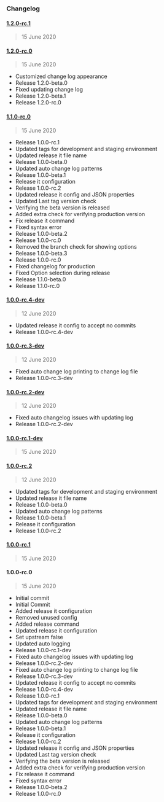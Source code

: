 ### Changelog

#### [1.2.0-rc.1](https://github.com/ravindrapalli33/release-it-testing/compare/v1.2.0-rc.0...v1.2.0-rc.1)

> 15 June 2020

#### [1.2.0-rc.0](https://github.com/ravindrapalli33/release-it-testing/compare/v1.1.0-rc.0...v1.2.0-rc.0)

> 15 June 2020

- Customized change log appearance
- Release 1.2.0-beta.0
- Fixed updating change log
- Release 1.2.0-beta.1
- Release 1.2.0-rc.0

#### [1.1.0-rc.0](https://github.com/ravindrapalli33/release-it-testing/compare/v1.0.0-rc.4-dev...v1.1.0-rc.0)

> 15 June 2020

- Release 1.0.0-rc.1
- Updated tags for development and staging environment
- Updated release it file name
- Release 1.0.0-beta.0
- Updated auto change log patterns
- Release 1.0.0-beta.1
- Release it configuration
- Release 1.0.0-rc.2
- Updated release it config and JSON properties
- Updated Last tag version check
- Verifying the beta version is released
- Added extra check for verifying production version
- Fix release it command
- Fixed syntax error
- Release 1.0.0-beta.2
- Release 1.0.0-rc.0
- Removed the branch check for showing options
- Release 1.0.0-beta.3
- Release 1.0.0-rc.0
- Fixed changelog for production
- Fixed Option selection during release
- Release 1.1.0-beta.0
- Release 1.1.0-rc.0

#### [1.0.0-rc.4-dev](https://github.com/ravindrapalli33/release-it-testing/compare/v1.0.0-rc.3-dev...v1.0.0-rc.4-dev)

> 12 June 2020

- Updated release it config to accept no commits
- Release 1.0.0-rc.4-dev

#### [1.0.0-rc.3-dev](https://github.com/ravindrapalli33/release-it-testing/compare/v1.0.0-rc.2-dev...v1.0.0-rc.3-dev)

> 12 June 2020

- Fixed auto change log printing to change log file
- Release 1.0.0-rc.3-dev

#### [1.0.0-rc.2-dev](https://github.com/ravindrapalli33/release-it-testing/compare/v1.0.0-rc.1-dev...v1.0.0-rc.2-dev)

> 12 June 2020

- Fixed auto changelog issues with updating log
- Release 1.0.0-rc.2-dev

#### [1.0.0-rc.1-dev](https://github.com/ravindrapalli33/release-it-testing/compare/v1.0.0-rc.2...v1.0.0-rc.1-dev)

> 15 June 2020

#### [1.0.0-rc.2](https://github.com/ravindrapalli33/release-it-testing/compare/v1.0.0-rc.1...v1.0.0-rc.2)

> 12 June 2020

- Updated tags for development and staging environment
- Updated release it file name
- Release 1.0.0-beta.0
- Updated auto change log patterns
- Release 1.0.0-beta.1
- Release it configuration
- Release 1.0.0-rc.2

#### [1.0.0-rc.1](https://github.com/ravindrapalli33/release-it-testing/compare/v1.0.0-rc.0...v1.0.0-rc.1)

> 15 June 2020

#### 1.0.0-rc.0

> 15 June 2020

- Initial commit
- Initial Commit
- Added release it configuration
- Removed unused config
- Added release command
- Updated release it configuration
- Set upstream false
- Updated auto logging
- Release 1.0.0-rc.1-dev
- Fixed auto changelog issues with updating log
- Release 1.0.0-rc.2-dev
- Fixed auto change log printing to change log file
- Release 1.0.0-rc.3-dev
- Updated release it config to accept no commits
- Release 1.0.0-rc.4-dev
- Release 1.0.0-rc.1
- Updated tags for development and staging environment
- Updated release it file name
- Release 1.0.0-beta.0
- Updated auto change log patterns
- Release 1.0.0-beta.1
- Release it configuration
- Release 1.0.0-rc.2
- Updated release it config and JSON properties
- Updated Last tag version check
- Verifying the beta version is released
- Added extra check for verifying production version
- Fix release it command
- Fixed syntax error
- Release 1.0.0-beta.2
- Release 1.0.0-rc.0
